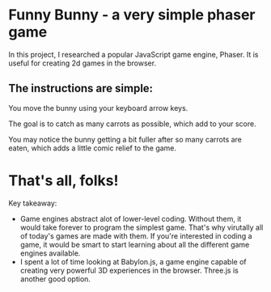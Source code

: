 # Funny Bunny - a very simple phaser game

In this project, I researched a popular JavaScript game engine, Phaser. It is useful for creating 2d games in the browser. 

## The instructions are simple: 
You move the bunny using your keyboard arrow keys. 

The goal is to catch as many carrots as possible, which add to your score. 

You may notice the bunny getting a bit fuller after so many carrots are eaten, which adds a little comic relief to the game.

# That's all, folks! 

Key takeaway:

- Game engines abstract alot of lower-level coding. Without them, it would take forever to program the simplest game. That's why virutally all of today's games are made with them. If you're interested in coding a game, it would be smart to start learning about all the different game engines available. 
- I spent a lot of time looking at Babylon.js, a game engine capable of creating very powerful 3D experiences in the browser. Three.js is another good option. 




